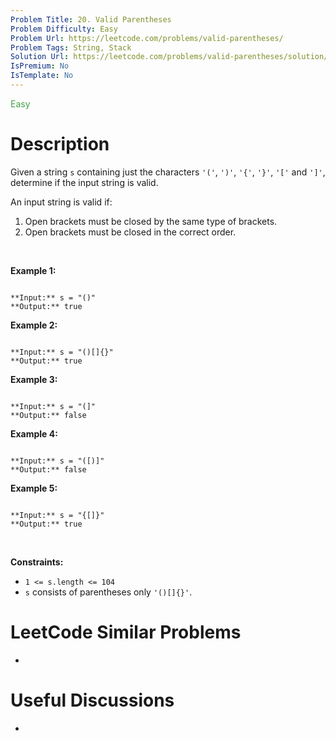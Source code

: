 ```yaml
---
Problem Title: 20. Valid Parentheses
Problem Difficulty: Easy
Problem Url: https://leetcode.com/problems/valid-parentheses/
Problem Tags: String, Stack
Solution Url: https://leetcode.com/problems/valid-parentheses/solution/
IsPremium: No
IsTemplate: No
---
```


<span style="color: rgb(67, 160, 71);">Easy</span>

# Description

Given a string `s` containing just the characters `'('`, `')'`, `'{'`, `'}'`, `'['` and `']'`, determine if the input string is valid.


An input string is valid if:


1. Open brackets must be closed by the same type of brackets.
2. Open brackets must be closed in the correct order.


 


**Example 1:**



```

**Input:** s = "()"
**Output:** true

```

**Example 2:**



```

**Input:** s = "()[]{}"
**Output:** true

```

**Example 3:**



```

**Input:** s = "(]"
**Output:** false

```

**Example 4:**



```

**Input:** s = "([)]"
**Output:** false

```

**Example 5:**



```

**Input:** s = "{[]}"
**Output:** true

```

 


**Constraints:**


* `1 <= s.length <= 104`
* `s` consists of parentheses only `'()[]{}'`.




# LeetCode Similar Problems

- []()

# Useful Discussions

- []()
